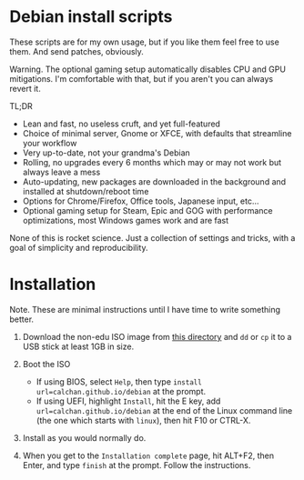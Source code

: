 # Debian install scripts

These scripts are for my own usage, but if you like them feel free to use them. And send patches,
obviously.

Warning. The optional gaming setup automatically disables CPU and GPU mitigations. I'm comfortable
with that, but if you aren't you can always revert it.

TL;DR
- Lean and fast, no useless cruft, and yet full-featured
- Choice of minimal server, Gnome or XFCE, with defaults that streamline your workflow
- Very up-to-date, not your grandma's Debian
- Rolling, no upgrades every 6 months which may or may not work but always leave a mess
- Auto-updating, new packages are downloaded in the background and installed at shutdown/reboot time
- Options for Chrome/Firefox, Office tools, Japanese input, etc…
- Optional gaming setup for Steam, Epic and GOG with performance optimizations, most Windows games
  work and are fast

None of this is rocket science. Just a collection of settings and tricks, with a goal of simplicity
and reproducibility.


# Installation

Note. These are minimal instructions until I have time to write something better.

1. Download the non-edu ISO image from
[this directory](https://cdimage.debian.org/cdimage/unofficial/non-free/cd-including-firmware/current/amd64/iso-cd/)
and `dd` or `cp` it to a USB stick at least 1GB in size.

2. Boot the ISO
    - If using BIOS, select `Help`, then type `install url=calchan.github.io/debian` at the prompt.
    - If using UEFI, highlight `Install`, hit the E key, add `url=calchan.github.io/debian` at the
      end of the Linux command line (the one which starts with `linux`), then hit F10 or CTRL-X.

3. Install as you would normally do.

4. When you get to the `Installation complete` page, hit ALT+F2, then Enter, and type `finish` at
   the prompt. Follow the instructions.

